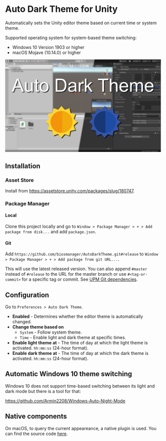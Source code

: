 # Auto Dark Theme for Unity

Automatically sets the Unity editor theme based on current time or system theme. 

Supported operating system for system-based theme switching:

* Windows 10 Version 1903 or higher
* macOS Mojave (10.14.0) or higher

![Preview](preview.png)

## Installation

### Asset Store

Install from https://assetstore.unity.com/packages/slug/180747.

### Package Manager

#### Local

Clone this project locally and go to `Window > Package Manager > + > Add package from disk...` and add `package.json`.

#### Git

Add `https://github.com/biosmanager/AutoDarkTheme.git#release` to `Window > Package Manager > + > Add package from git URL...`.

This will use the latest released version. You can also append `#master` instead of `#release` to the URL for the master branch or use `#<tag-or-commit>` for a specific tag or commit. See [UPM Git dependencies](https://docs.unity3d.com/Manual/upm-git.html).

## Configuration

Go to `Preferences > Auto Dark Theme`.

* **Enabled** - Determines whether the editor theme is automatically changed.
* **Change theme based on** 
  * `System` - Follow system theme.
  * `Time` - Enable light and dark theme at specific times.
* **Enable light theme at** - The time of day at which the light theme is activated. `hh:mm:ss` (24-hour format).
* **Enable dark theme at** - The time of day at which the dark theme is activated. `hh:mm:ss` (24-hour format).

## Automatic Windows 10 theme switching
Windows 10 does not support time-based switching between its light and dark mode but there is a tool for that:

https://github.com/Armin2208/Windows-Auto-Night-Mode

## Native components

On macOS, to query the current appeareance, a native plugin is used. You can find the source code [here](https://github.com/biosmanager/AutoDarkTheme-Native).

